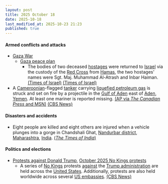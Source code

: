 ```yaml
---
layout: post
title: 2025 October 18
date: 2025-10-18
last_modified_at: 2025-10-23 21:23
published: true
---
```



#### Armed conflicts and attacks

* [Gaza War](https://en.wikipedia.org/wiki/Gaza_War "Gaza War")
  * [Gaza peace plan](https://en.wikipedia.org/wiki/Gaza_peace_plan "Gaza peace plan")
    * The bodies of two deceased [hostages](https://en.wikipedia.org/wiki/Gaza_war_hostage_crisis "Gaza war hostage crisis") were returned to [Israel](https://en.wikipedia.org/wiki/Israel "Israel") via the custody of the [Red Cross](https://en.wikipedia.org/wiki/Red_Cross "Red Cross") from [Hamas](https://en.wikipedia.org/wiki/Hamas "Hamas"), the two hostages' names were Sgt. Maj. Muhammad Al-Atrash and Inbar Haiman. [(Times of Israel)](https://www.timesofisrael.com/idf-receives-two-bodies-from-red-cross-hamas-claims-to-have-returned-all-dead-hostages-it-could-find/) [(Times of Israel)](https://www.timesofisrael.com/liveblog_entry/remains-of-2nd-slain-hostage-returned-by-hamas-identified-as-thailands-sonthaya-oakkharasr/)
* A [Cameroonian](https://en.wikipedia.org/wiki/Cameroon "Cameroon")-flagged [tanker](https://en.wikipedia.org/wiki/Oil_tanker "Oil tanker") carrying [liquefied petroleum gas](https://en.wikipedia.org/wiki/Liquefied_petroleum_gas "Liquefied petroleum gas") is struck and set on fire by a projectile in the [Gulf of Aden](https://en.wikipedia.org/wiki/Gulf_of_Aden "Gulf of Aden") east of [Aden](https://en.wikipedia.org/wiki/Aden "Aden"), [Yemen](https://en.wikipedia.org/wiki/Yemen "Yemen"). At least one mariner is reported missing. [(AP via *The Canadian Press* and MSN)](https://www.msn.com/en-ca/news/world/british-military-says-ship-ablaze-after-being-struck-off-the-coast-of-yemen-in-the-gulf-of-aden/ar-AA1OIsnE?ocid=winp1taskbar&cvid=f743c74b3c30412ba85613016649f229&ei=57) [(CBS News)](https://www.cbsnews.com/news/british-military-ship-yemen-gulf-of-aden/)

#### Disasters and accidents

* Eight people are killed and eight others are injured when a vehicle plunges into a gorge in Chandshali Ghat, [Nandurbar district](https://en.wikipedia.org/wiki/Nandurbar_district "Nandurbar district"), [Maharashtra](https://en.wikipedia.org/wiki/Maharashtra "Maharashtra"), [India](https://en.wikipedia.org/wiki/India "India"). [(*The Times of India*)](https://www.indiatoday.in/india/story/several-dead-many-injured-after-vehicle-falls-into-gorge-in-maharashtra-2805086-2025-10-18?utm_source=recengine&utm_medium=web&referral=yes&utm_content=footerstrip-1&t_source=recengine&t_medium=web&t_content=footerstrip-1&t_psl=True)

#### Politics and elections

* [Protests against Donald Trump](https://en.wikipedia.org/wiki/Protests_against_Donald_Trump "Protests against Donald Trump"), [October 2025 No Kings protests](https://en.wikipedia.org/wiki/No_Kings_protests_%28October_2025%29 "No Kings protests (October 2025)")
  * A series of [No Kings](https://en.wikipedia.org/wiki/No_Kings_protests_%28October_2025%29 "No Kings protests (October 2025)") protests [against](https://en.wikipedia.org/wiki/Protests_against_the_second_Trump_administration "Protests against the second Trump administration") the [Trump administration](https://en.wikipedia.org/wiki/Second_presidency_of_Donald_Trump "Second presidency of Donald Trump") are held across the [United States](https://en.wikipedia.org/wiki/United_States "United States"). Additionally, protests are also held worldwide across several [US embassies](https://en.wikipedia.org/wiki/List_of_diplomatic_missions_of_the_United_States "List of diplomatic missions of the United States"). [(CBS News)](https://www.cbsnews.com/news/no-kings-trump-rallies-protests-october/)
